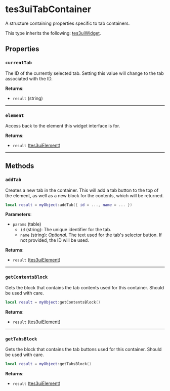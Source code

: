 # tes3uiTabContainer
<div class="search_terms" style="display: none">tes3uitabcontainer, tabcontainer</div>

<!---
	This file is autogenerated. Do not edit this file manually. Your changes will be ignored.
	More information: https://github.com/MWSE/MWSE/tree/master/docs
-->

A structure containing properties specific to tab containers.

This type inherits the following: [tes3uiWidget](../types/tes3uiWidget.md).
## Properties

### `currentTab`
<div class="search_terms" style="display: none">currenttab</div>

The ID of the currently selected tab. Setting this value will change to the tab associated with the ID.

**Returns**:

* `result` (string)

***

### `element`
<div class="search_terms" style="display: none">element</div>

Access back to the element this widget interface is for.

**Returns**:

* `result` ([tes3uiElement](../types/tes3uiElement.md))

***

## Methods

### `addTab`
<div class="search_terms" style="display: none">addtab, tab</div>

Creates a new tab in the container. This will add a tab button to the top of the element, as well as a new block for the contents, which will be returned.

```lua
local result = myObject:addTab({ id = ..., name = ... })
```

**Parameters**:

* `params` (table)
	* `id` (string): The unique identifier for the tab.
	* `name` (string): *Optional*. The text used for the tab's selector button. If not provided, the ID will be used.

**Returns**:

* `result` ([tes3uiElement](../types/tes3uiElement.md))

***

### `getContentsBlock`
<div class="search_terms" style="display: none">getcontentsblock, contentsblock</div>

Gets the block that contains the tab contents used for this container. Should be used with care.

```lua
local result = myObject:getContentsBlock()
```

**Returns**:

* `result` ([tes3uiElement](../types/tes3uiElement.md))

***

### `getTabsBlock`
<div class="search_terms" style="display: none">gettabsblock, tabsblock</div>

Gets the block that contains the tab buttons used for this container. Should be used with care.

```lua
local result = myObject:getTabsBlock()
```

**Returns**:

* `result` ([tes3uiElement](../types/tes3uiElement.md))

